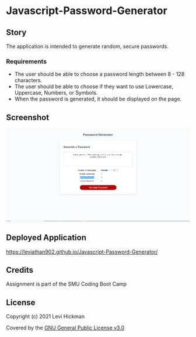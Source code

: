 # Javascript-Password-Generator

## Story <br>
The application is intended to generate random, secure passwords.

### Requirements ###
* The user should be able to choose a password length between 8 - 128 characters.
* The user should be able to choose if they want to use Lowercase, Uppercase, Numbers, or Symbols.
* When the password is generated, it should be displayed on the page.

## Screenshot ##
![Screenshot 1](https://raw.githubusercontent.com/leviathan902/Javascript-Password-Generator/main/Assets/Screenshot.PNG)

## Deployed Application ##
https://leviathan902.github.io/Javascript-Password-Generator/

## Credits

Assignment is part of the SMU Coding Boot Camp

## License

Copyright (c) 2021 Levi Hickman

Covered by the [GNU General Public License v3.0](https://choosealicense.com/licenses/gpl-3.0/)
